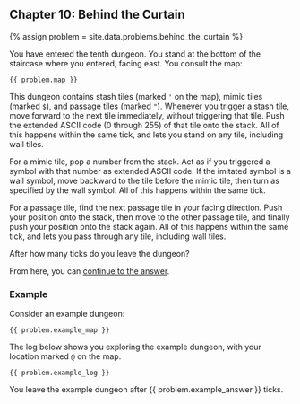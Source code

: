 ## Chapter 10: Behind the Curtain

{% assign problem = site.data.problems.behind_the_curtain %}

You have entered the tenth dungeon. You stand at the bottom of the staircase where you entered, facing east. You consult the map:

```
{{ problem.map }}
```

This dungeon contains stash tiles (marked `'` on the map), mimic tiles (marked `$`), and passage tiles (marked `"`). Whenever you trigger a stash tile, move forward to the next tile immediately, without triggering that tile. Push the extended ASCII code (0 through 255) of that tile onto the stack. All of this happens within the same tick, and lets you stand on any tile, including wall tiles.

For a mimic tile, pop a number from the stack. Act as if you triggered a symbol with that number as extended ASCII code. If the imitated symbol is a wall symbol, move backward to the tile before the mimic tile, then turn as specified by the wall symbol. All of this happens within the same tick.

For a passage tile, find the next passage tile in your facing direction. Push your position onto the stack, then move to the other passage tile, and finally push your position onto the stack again. All of this happens within the same tick, and lets you pass through any tile, including wall tiles.

After how many ticks do you leave the dungeon?

From here, you can [continue to the answer](../../answers/chapters/10/behind-the-curtain.md).


### Example

Consider an example dungeon:

```
{{ problem.example_map }}
```

The log below shows you exploring the example dungeon, with your location marked `@` on the map.

```
{{ problem.example_log }}
```

You leave the example dungeon after {{ problem.example_answer }} ticks.
